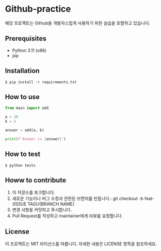# Github-practice
해당 프로젝트는 Github을 개발자스럽게 사용하기 위한 실습을 포함하고 있습니다.

## Prerequisites
- Python 3.11 (x86)
- pip

## Installation
```shell
$ pip install -r requirements.txt
```

## How to use
```python
from main import add

a = 10
b = 5

answer = add(a, b)

print(f'Answer is {answer}')
```

## How to test
```shell
$ python tests
```

## Howw to contribute
1. 이 저장소를 포크합니다.
2. 새로운 기능이나 버그 수정과 관련된 브랜치를 만듭니다.: git checkout -b feat-{ISSUE TAG}/{BRANCH NAME}
3. 변경 사항을 커밋하고 푸시합니다.
4. Pull Request를 작성하고 maintainer에게 리뷰를 요청합니다.

## License
이 프로젝트는 MIT 라이선스를 따릅니다. 자세한 내용은 LICENSE 항목을 참조하세요.
